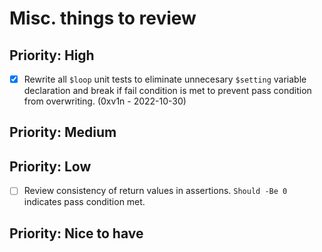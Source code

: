 # Misc. things to review

## Priority: High

- [x] Rewrite all `$loop` unit tests to eliminate unnecesary `$setting` variable declaration and break if fail condition is met to prevent pass condition from overwriting. (0xv1n - 2022-10-30)

## Priority: Medium

## Priority: Low

- [ ] Review consistency of return values in assertions. `Should -Be 0` indicates pass condition met.

## Priority: Nice to have